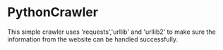 # PythonCrawler
This simple crawler uses 'requests','urllib' and 'urllib2' to make sure the information from the website can be handled successfully.
